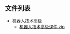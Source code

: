 

## 文件列表

- 机器人技术高级
    - [机器人技术高级课件.zip](https://github.com/mywisdomfly/NEU-RSE-Courses/raw/master/机器人技术高级/机器人技术高级课件.zip)
